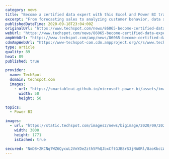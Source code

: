 ```yaml
---
category: news
title: "Become a certified data expert with this Excel and Power BI training, currently 97% off"
excerpt: "From forecasting sales to analyzing customer behavior, data skills are more valuable than ever. If you want to impress recruiters, the 2020 Master Microsoft Excel &"
publishedDateTime: 2020-09-18T23:04:00Z
originalUrl: "https://www.techspot.com/news/86065-become-certified-data-expert-excel-power-bi-training.html"
webUrl: "https://www.techspot.com/news/86065-become-certified-data-expert-excel-power-bi-training.html"
ampWebUrl: "https://www.techspot.com/amp/news/86065-become-certified-data-expert-excel-power-bi-training.html"
cdnAmpWebUrl: "https://www-techspot-com.cdn.ampproject.org/c/s/www.techspot.com/amp/news/86065-become-certified-data-expert-excel-power-bi-training.html"
type: article
quality: 89
heat: 89
published: true

provider:
  name: TechSpot
  domain: techspot.com
  images:
    - url: "https://smartableai.github.io/microsoft-power-bi/assets/images/organizations/techspot.com-50x50.jpg"
      width: 50
      height: 50

topics:
  - Power BI

images:
  - url: "https://static.techspot.com/images2/news/bigimage/2020/09/2020-09-18-image-3.png"
    width: 3000
    height: 1771
    isCached: true

secured: "NmD8+ZKCNq7WZ6QycuL2VmYDeZzth5PhQJbxCftGJB8rS3jNA0Rl/8aoKbcLWr6hrM887CzQv14Hww1V9dhtLgXSkND9laJVAj7rVFTljlU/CtVph3NJKKKm566DIKPmfELT3093qsoULYpuXIVYZhGLO1PIcGGldyZuV9hayN6UvNT4Jle5+uF+CmvKNtGadvXmnM3ewgTz5t/Te7eUhAJJlu3mudAVV2NV6zAXaZ9J1J813UWXyE3VPG+y7vi0/G/5xQaKe0OSgkOGwvAjPGIRzj/8bwNlI0S86eyGMZJlZPm+6K6UTBJLJErVjOQLiPLSvqj5GnWkPu/6Qp9ex+RLtgLCG4puWhWkSjYETTM=;Tjdk2PUGF1hjFhcvWUBE5Q=="
---
```


